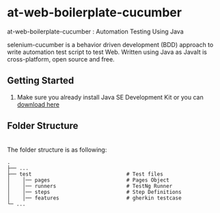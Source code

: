 # at-web-boilerplate-cucumber
at-web-boilerplate-cucumber : Automation Testing Using Java

selenium-cucumber is a behavior driven development (BDD) approach to write automation test script to test Web. 
Written using Java as JavaIt is cross-platform, open source and free.
## Getting Started

1. Make sure you already install Java SE Development Kit or you can [download here](https://www.oracle.com/java/technologies/downloads/)


## Folder Structure

<br/>The folder structure is as following:

    .
    ├── ...
    ├── test                               # Test files
    │    │── pages                         # Pages Object
    │    │── runners                       # TestNg Runner
    │    │── steps                         # Step Definitions
    │    │── features                      # gherkin testcase
    └─ ...   
    

